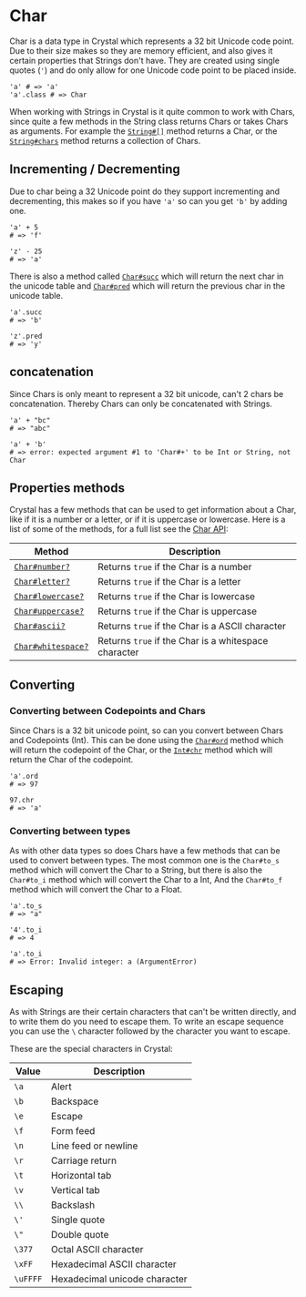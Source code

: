 # Char

Char is a data type in Crystal which represents a 32 bit Unicode code point.
Due to their size makes so they are memory efficient, and also gives it certain properties that Strings don't have.
They are created using single quotes (`'`) and do only allow for one Unicode code point to be placed inside.

```crystal
'a' # => 'a'
'a'.class # => Char
```

When working with Strings in Crystal is it quite common to work with Chars, since quite a few methods in the String class returns Chars or takes Chars as arguments.
For example the [`String#[]`][index] method returns a Char, or the [`String#chars`][chars] method returns a collection of Chars.

## Incrementing / Decrementing

Due to char being a 32 Unicode point do they support incrementing and decrementing, this makes so if you have `'a'` so can you get `'b'` by adding one.

```crystal
'a' + 5
# => 'f'

'z' - 25
# => 'a'
```

There is also a method called [`Char#succ`][succ] which will return the next char in the unicode table and [`Char#pred`][pred] which will return the previous char in the unicode table.

```crystal
'a'.succ
# => 'b'

'z'.pred
# => 'y'
```

## concatenation

Since Chars is only meant to represent a 32 bit unicode, can't 2 chars be concatenation.
Thereby Chars can only be concatenated with Strings.

```Crystal
'a' + "bc"
# => "abc"

'a' + 'b'
# => error: expected argument #1 to 'Char#+' to be Int or String, not Char
```

## Properties methods

Crystal has a few methods that can be used to get information about a Char, like if it is a number or a letter, or if it is uppercase or lowercase.
Here is a list of some of the methods, for a full list see the [Char API][char-api]:

| Method                           | Description                                          |
| -------------------------------- | ---------------------------------------------------- |
| [`Char#number?`][number]         | Returns `true` if the Char is a number               |
| [`Char#letter?`][letter]         | Returns `true` if the Char is a letter               |
| [`Char#lowercase?`][lowercase]   | Returns `true` if the Char is lowercase              |
| [`Char#uppercase?`][uppercase]   | Returns `true` if the Char is uppercase              |
| [`Char#ascii?`][ascii]           | Returns `true` if the Char is a ASCII character      |
| [`Char#whitespace?`][whitespace] | Returns `true` if the Char is a whitespace character |

## Converting

### Converting between Codepoints and Chars

Since Chars is a 32 bit unicode point, so can you convert between Chars and Codepoints (Int).
This can be done using the [`Char#ord`][ord] method which will return the codepoint of the Char, or the [`Int#chr`][chr] method which will return the Char of the codepoint.

```crystal
'a'.ord
# => 97

97.chr
# => 'a'
```

### Converting between types

As with other data types so does Chars have a few methods that can be used to convert between types.
The most common one is the `Char#to_s` method which will convert the Char to a String, but there is also the `Char#to_i` method which will convert the Char to a Int, And the `Char#to_f` method which will convert the Char to a Float.

```crystal
'a'.to_s
# => "a"

'4'.to_i
# => 4

'a'.to_i
# => Error: Invalid integer: a (ArgumentError)
```

## Escaping

As with Strings are their certain characters that can't be written directly, and to write them do you need to escape them.
To write an escape sequence you can use the `\` character followed by the character you want to escape.

These are the special characters in Crystal:

| Value    | Description                   |
| -------- | ----------------------------- |
| `\a`     | Alert                         |
| `\b`     | Backspace                     |
| `\e`     | Escape                        |
| `\f`     | Form feed                     |
| `\n`     | Line feed or newline          |
| `\r`     | Carriage return               |
| `\t`     | Horizontal tab                |
| `\v`     | Vertical tab                  |
| `\\`     | Backslash                     |
| `\'`     | Single quote                  |
| `\"`     | Double quote                  |
| `\377`   | Octal ASCII character         |
| `\xFF`   | Hexadecimal ASCII character   |
| `\uFFFF` | Hexadecimal unicode character |

[char-api]: https://crystal-lang.org/api/latest/Char.html
[succ]: https://crystal-lang.org/api/latest/Char.html#succ%3AChar-instance-method
[pred]: https://crystal-lang.org/api/latest/Char.html#pred%3AChar-instance-method
[index]: https://crystal-lang.org/api/latest/String.html#%5B%5D%28index%3AInt%29%3AChar-instance-method
[chars]: https://crystal-lang.org/api/latest/String.html#chars%3AArray%28Char%29-instance-method
[ord]: https://crystal-lang.org/api/latest/Char.html#ord%3AInt32-instance-method
[chr]: https://crystal-lang.org/api/latest/Int.html#chr%3AChar-instance-method
[number]: https://crystal-lang.org/api/latest/Char.html#number%3F%3ABool-instance-method
[letter]: https://crystal-lang.org/api/latest/Char.html#letter%3F%3ABool-instance-method
[lowercase]: https://crystal-lang.org/api/latest/Char.html#lowercase%3F%3ABool-instance-method
[uppercase]: https://crystal-lang.org/api/latest/Char.html#uppercase%3F%3ABool-instance-method
[ascii]: https://crystal-lang.org/api/latest/Char.html#ascii%3F%3ABool-instance-method
[whitespace]: https://crystal-lang.org/api/latest/Char.html#whitespace%3F%3ABool-instance-method
